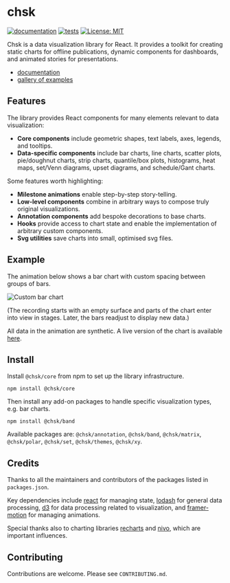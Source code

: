 # chsk

[![documentation](https://github.com/tkonopka/chsk/actions/workflows/documentation.yaml/badge.svg)](https://tkonopka.github.io/chsk/) [![tests](https://github.com/tkonopka/chsk/actions/workflows/tests.yaml/badge.svg)](https://github.com/tkonopka/chsk/actions/workflows/tests.yaml) [![License: MIT](https://img.shields.io/badge/License-MIT-blue.svg)](https://opensource.org/licenses/MIT)

Chsk is a data visualization library for React. It provides a toolkit for
creating static charts for offline publications, dynamic components for
dashboards, and animated stories for presentations.

-   [documentation](https://tkonopka.github.io/chsk/)
-   [gallery of examples](https://tkonopka.github.io/chsk/?path=/docs/gallery-overview--page)

## Features

The library provides React components for many elements relevant to data
visualization:

-   **Core components** include geometric shapes, text labels, axes,
    legends, and tooltips.
-   **Data-specific components** include bar charts, line charts,
    scatter plots, pie/doughnut charts, strip charts, quantile/box plots,
    histograms, heat maps, set/Venn diagrams, upset diagrams, and schedule/Gant charts.

Some features worth highlighting:

-   **Milestone animations** enable step-by-step story-telling.
-   **Low-level components** combine in arbitrary ways to compose truly
    original visualizations.
-   **Annotation components** add bespoke decorations to base charts.
-   **Hooks** provide access to chart state and enable the implementation of
    arbitrary custom components.
-   **Svg utilities** save charts into small, optimised svg files.

## Example

The animation below shows a bar chart with custom spacing between groups of bars.

![Custom bar chart](/gifs/custom-bars-580x280.gif)

(The recording starts with an empty surface and parts of the chart enter
into view in stages. Later, the bars readjust to display new data.)

All data in the animation are synthetic. A live version of the chart is available [here](https://tkonopka.github.io/chsk/?path=/docs/gallery-bar-charts--custom-groups).

## Install

Install `@chsk/core` from npm to set up the library infrastructure.

```
npm install @chsk/core
```

Then install any add-on packages to handle specific visualization types, e.g.
bar charts.

```
npm install @chsk/band
```

Available packages are: `@chsk/annotation`, `@chsk/band`, `@chsk/matrix`,
`@chsk/polar`, `@chsk/set`, `@chsk/themes`, `@chsk/xy`.

## Credits

Thanks to all the maintainers and contributors of the packages listed in `packages.json`.

Key dependencies include [react](https://github.com/facebook/react) for managing state, [lodash](https://github.com/lodash/lodash) for general data processing, [d3](https://github.com/d3) for data processing related to visualization, and [framer-motion](https://github.com/framer/motion) for managing animations.

Special thanks also to charting libraries [recharts](https://github.com/recharts/recharts) and [nivo](https://github.com/plouc/nivo), which are important influences.

## Contributing

Contributions are welcome. Please see `CONTRIBUTING.md`.

